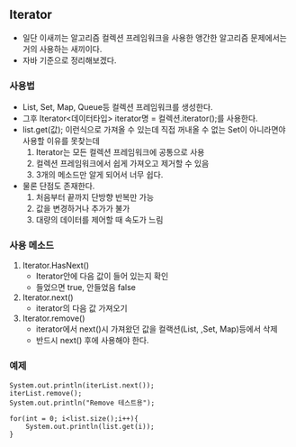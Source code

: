 ## Iterator
- 일단 이새끼는 알고리즘 컬렉션 프레임워크을 사용한 앵간한 알고리즘 문제에서는 거의 사용하는 새끼이다.
- 자바 기준으로 정리해보겠다.

### 사용법
- List, Set, Map, Queue등 컬렉션 프레임워크를 생성한다.
- 그후 Iterator<데이터타입> iterator명 = 컬렉션.iterator();를 사용한다.
- list.get(값); 이런식으로 가져올 수 있는데 직접 꺼내올 수 없는 Set이 아니라면야 사용할 이유를 못찾는데
  1. Iterator는 모든 컬렉션 프레임워크에 공통으로 사용
  2. 컬렉션 프레임워크에서 쉽게 가져오고 제거할 수 있음
  3. 3개의 메소드만 알게 되어서 너무 쉽다.
- 물론 단점도 존재한다.
  1. 처음부터 끝까지 단방향 반복만 가능
  2. 값을 변경하거나 추가가 불가
  3. 대량의 데이터를 제어할 때 속도가 느림

### 사용 메소드
1. Iterator.HasNext()
   - Iterator안에 다음 값이 들어 있는지 확인
   - 들었으면 true, 안들었음 false
2. Iterator.next()
   - iterator의 다음 값 가져오기
3. Iterator.remove()
   - iterator에서 next()시 가져왔던 값을 컬랙션(List, ,Set, Map)등에서 삭제
   - 반드시 next() 후에 사용해야 한다.

### 예제
```
System.out.println(iterList.next());
iterList.remove();
System.out.println("Remove 테스트용");

for(int = 0; i<list.size();i++){
    System.out.println(list.get(i));
}
```